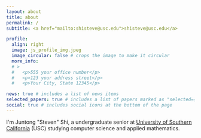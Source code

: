 ```yaml
---
layout: about
title: about
permalink: /
subtitle: <a href="mailto:shisteve@usc.edu">shisteve@usc.edu</a>

profile:
  align: right
  image: js_profile_img.jpeg
  image_circular: false # crops the image to make it circular
  more_info: 
  # >
  #   <p>555 your office number</p>
  #   <p>123 your address street</p>
  #   <p>Your City, State 12345</p>

news: true # includes a list of news items
selected_papers: true # includes a list of papers marked as "selected={true}"
social: true # includes social icons at the bottom of the page
---
```


I'm Juntong "Steven" Shi, a undergraduate senior at [University of Southern California](https://www.usc.edu/) (USC) studying computer science and applied mathematics.
